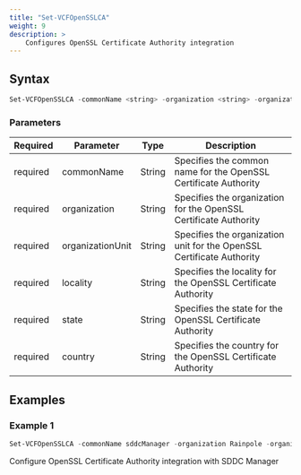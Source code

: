 ```yaml
---
title: "Set-VCFOpenSSLCA"
weight: 9
description: >
    Configures OpenSSL Certificate Authority integration
---
```


## Syntax
``` powershell
Set-VCFOpenSSLCA -commonName <string> -organization <string> -organizationUnit <string> -locality <string> -state <string> -country <string>
```

### Parameters

| Required | Parameter        | Type     |  Description                                                                               |
| ---------| -----------------|----------| ------------------------------------------------------------------------------------------ |
| required | commonName       | String   | Specifies the common name for the OpenSSL Certificate Authority                            |
| required | organization     | String   | Specifies the organization for the OpenSSL Certificate Authority                           |
| required | organizationUnit | String   | Specifies the organization unit for the OpenSSL Certificate Authority                      |
| required | locality         | String   | Specifies the locality for the OpenSSL Certificate Authority                               |
| required | state            | String   | Specifies the state for the OpenSSL Certificate Authority                                  |
| required | country          | String   | Specifies the country for the OpenSSL Certificate Authority                                |

## Examples
### Example 1
``` powershell
Set-VCFOpenSSLCA -commonName sddcManager -organization Rainpole -organizationUnit Support -locality "Palo Alto" -state CA -country US
```
Configure OpenSSL Certificate Authority integration with SDDC Manager